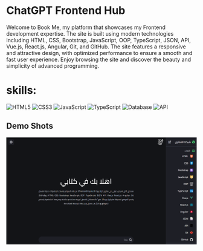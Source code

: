 <h1 align="left">ChatGPT Frontend Hub</h1>
<p align="left">
  Welcome to Book Me, my platform that showcases my Frontend development expertise. The site is built using modern technologies including HTML, CSS, Bootstrap, JavaScript, OOP, TypeScript, JSON, API, Vue.js, React.js, Angular, Git, and GitHub. The site features a responsive and attractive design, with optimized performance to ensure a smooth and fast user experience. Enjoy browsing the site and discover the beauty and simplicity of advanced programming.
</p>

<h1 align="left">skills:</h1>
<p align="left">
  <img src="https://upload.wikimedia.org/wikipedia/commons/6/61/HTML5_logo_and_wordmark.svg" alt="HTML5" width="70" height="70"/>
  <img src="https://upload.wikimedia.org/wikipedia/commons/d/d5/CSS3_logo_and_wordmark.svg" alt="CSS3" width="70" height="70"/>
  <img src="https://upload.wikimedia.org/wikipedia/commons/6/6a/JavaScript-logo.png" alt="JavaScript" width="55" height="55"/>
  <img src="https://upload.wikimedia.org/wikipedia/commons/4/4c/Typescript_logo_2020.svg" alt="TypeScript" width="55" height="55"/>
    <img src="https://cdn-icons-png.flaticon.com/512/136/136525.png" alt="Database" width="55" height="55"/>
  <img src="https://img.icons8.com/ios-filled/50/000000/database-restore.png" alt="API" width="55" height="55"/>
</p>

<h2>Demo Shots</h2>
<img src="./design/website-design.png">